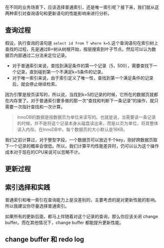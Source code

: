 在不同的业务场景下，应该选择普通索引，还是唯一索引呢？接下来，我们就从这两种索引对查询语句和更新语句的性能影响来进行分析。
<!--more-->

## 查询过程

假设，执行查询的语句是 `select id from T where k=5`.这个查询语句在索引树上查找的过程，先是通过B+树从树根开始，按层搜索到叶子节点。然后可以认为数据页内部通过二分法来定位记录。

- 对于普通索引来说，查找到满足条件的第一个记录（5，500），需要查找下一个记录，直到碰到第一个不满足k=5条件的记录。
- 对于唯一索引来说，由于索引定义了唯一性，查找到第一个满足条件的记录后，就会停止继续检索。

因为引擎是按页读写的，所以说，当找到k=5的记录的时候，它所在的数据页就都在内存里了。对于普通索引要多做的那一次“查找和判断下一条记录”的操作，就只需要一次指针查找和一次计算。

> InnoDB的数据是按数据页为单位来读写的。也就是说，当需要读一条记录的时候，并不是将这个记录本身从磁盘读出来，而是以页为单位，将其整体读入内存。在InnoDB中，每个数据页的大小默认是16KB。

我们之前计算过，对于整型字段，一个数据页可以放近千个key，刚好跨数据页取下一个记录的概率会很低。所以，我们计算平均性能差异时，仍可以认为这个操作成本对于现在的CPU来说可以忽略不计。

## 更新过程

## 索引选择和实践

普通索引和唯一索引在查询能力上是没差别的，主要考虑的是对更新性能的影响。所以我建议你尽量选择普通索引。

如果所有的更新后面，都马上伴随着对这个记录的查询，那么你应该关闭 change buffer。而在其他情况下，change buffer 都能提升更新性能。

## change buffer 和 redo log